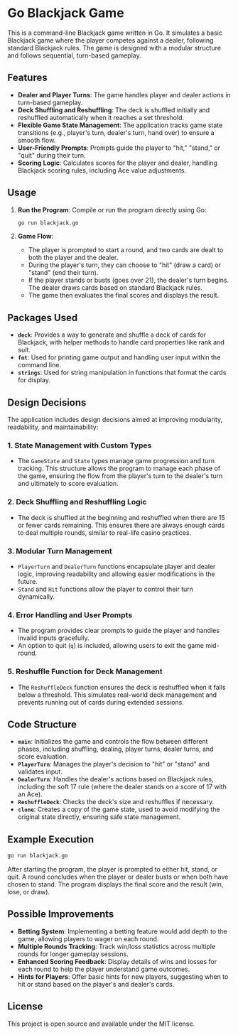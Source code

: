 
# Go Blackjack Game

This is a command-line Blackjack game written in Go. It simulates a basic Blackjack game where the player competes against a dealer, following standard Blackjack rules. The game is designed with a modular structure and follows sequential, turn-based gameplay.

## Features

- **Dealer and Player Turns**: The game handles player and dealer actions in turn-based gameplay.
- **Deck Shuffling and Reshuffling**: The deck is shuffled initially and reshuffled automatically when it reaches a set threshold.
- **Flexible Game State Management**: The application tracks game state transitions (e.g., player's turn, dealer's turn, hand over) to ensure a smooth flow.
- **User-Friendly Prompts**: Prompts guide the player to "hit," "stand," or "quit" during their turn.
- **Scoring Logic**: Calculates scores for the player and dealer, handling Blackjack scoring rules, including Ace value adjustments.

## Usage

1. **Run the Program**: Compile or run the program directly using Go:
   ```bash
   go run blackjack.go
   ```

2. **Game Flow**:
   - The player is prompted to start a round, and two cards are dealt to both the player and the dealer.
   - During the player's turn, they can choose to "hit" (draw a card) or "stand" (end their turn).
   - If the player stands or busts (goes over 21), the dealer's turn begins. The dealer draws cards based on standard Blackjack rules.
   - The game then evaluates the final scores and displays the result.

## Packages Used

- **`deck`**: Provides a way to generate and shuffle a deck of cards for Blackjack, with helper methods to handle card properties like rank and suit.
- **`fmt`**: Used for printing game output and handling user input within the command line.
- **`strings`**: Used for string manipulation in functions that format the cards for display.

## Design Decisions

The application includes design decisions aimed at improving modularity, readability, and maintainability:

### 1. State Management with Custom Types
   - The `GameState` and `State` types manage game progression and turn tracking. This structure allows the program to manage each phase of the game, ensuring the flow from the player's turn to the dealer's turn and ultimately to score evaluation.

### 2. Deck Shuffling and Reshuffling Logic
   - The deck is shuffled at the beginning and reshuffled when there are 15 or fewer cards remaining. This ensures there are always enough cards to deal multiple rounds, similar to real-life casino practices.

### 3. Modular Turn Management
   - `PlayerTurn` and `DealerTurn` functions encapsulate player and dealer logic, improving readability and allowing easier modifications in the future.
   - `Stand` and `Hit` functions allow the player to control their turn dynamically.

### 4. Error Handling and User Prompts
   - The program provides clear prompts to guide the player and handles invalid inputs gracefully.
   - An option to quit (`q`) is included, allowing users to exit the game mid-round.

### 5. Reshuffle Function for Deck Management
   - The `ReshuffleDeck` function ensures the deck is reshuffled when it falls below a threshold. This simulates real-world deck management and prevents running out of cards during extended sessions.

## Code Structure

- **`main`**: Initializes the game and controls the flow between different phases, including shuffling, dealing, player turns, dealer turns, and score evaluation.
- **`PlayerTurn`**: Manages the player's decision to "hit" or "stand" and validates input.
- **`DealerTurn`**: Handles the dealer's actions based on Blackjack rules, including the soft 17 rule (where the dealer stands on a score of 17 with an Ace).
- **`ReshuffleDeck`**: Checks the deck's size and reshuffles if necessary.
- **`clone`**: Creates a copy of the game state, used to avoid modifying the original state directly, ensuring safe state management.

## Example Execution

```bash
go run blackjack.go
```

After starting the program, the player is prompted to either hit, stand, or quit. A round concludes when the player or dealer busts or when both have chosen to stand. The program displays the final score and the result (win, lose, or draw).

## Possible Improvements

- **Betting System**: Implementing a betting feature would add depth to the game, allowing players to wager on each round.
- **Multiple Rounds Tracking**: Track win/loss statistics across multiple rounds for longer gameplay sessions.
- **Enhanced Scoring Feedback**: Display details of wins and losses for each round to help the player understand game outcomes.
- **Hints for Players**: Offer basic hints for new players, suggesting when to hit or stand based on the player's and dealer's cards.

## License

This project is open source and available under the MIT license.